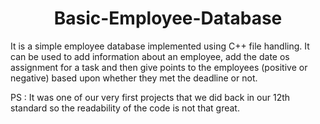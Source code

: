 <p align="center">
	<h1 align="center"> Basic-Employee-Database </h1>
</p>

It is a simple employee database implemented using C++ file handling. It can be used to add information about an employee, add the date os assignment for a task and then give points to the employees (positive or negative) based upon whether they met the deadline or not.

PS : It was one of our very first projects that we did back in our 12th standard so the readability of the code is not that great.
